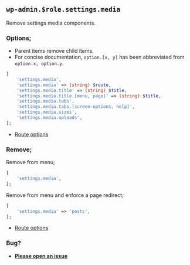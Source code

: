 ## `wp-admin.$role.settings.media`

Remove settings media components.

### Options;

* Parent items remove child items. 
* For concise documentation, `option.[x, y]` has been abbreviated from `option.x, option.y`.

```php
[
    'settings.media',
    'settings.media' => (string) $route,
    'settings.media.title' => (string) $title,
    'settings.media.title.[menu, page]' => (string) $title,
    'settings.media.tabs',
    'settings.media.tabs.[screen-options, help]',
    'settings.media.sizes',
    'settings.media.uploads',
];
```

* [Route options](../route-options.md)

### Remove;

Remove from menu;

```php
[
    'settings.media',
];
```

Remove from menu and enforce a page redirect;

```php
[
    'settings.media' => 'posts',
];
```

* [Route options](../route-options.md)

### Bug?

* **[Please open an issue](https://github.com/soberwp/intervention/issues/new?title=[wp-admin.settings.media]&labels=bug&assignees=darrenjacoby)**
